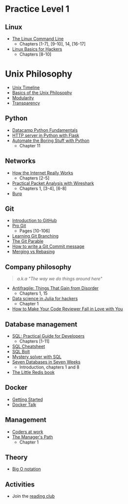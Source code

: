 # Practice Level 1
## Linux
* [The Linux Command Line](https://nostarch.com/tlcl2)
    * Chapters [1-7], [9-10], 14, [16-17]
* [Linux Basics for Hackers](https://nostarch.com/linuxbasicsforhackers)
    * Chapters [8-10]

# Unix Philosophy
* [Unix Timeline](https://upload.wikimedia.org/wikipedia/commons/c/cd/Unix_timeline.en.svg)
* [Basics of the Unix Philosophy](http://www.catb.org/~esr/writings/taoup/html/ch01s06.html)
* [Modularity](http://www.catb.org/~esr/writings/taoup/html/modularitychapter.html)
* [Transparency](http://www.catb.org/~esr/writings/taoup/html/ch06s02.html)

## Python
* [Datacamp Python Fundamentals](https://www.datacamp.com)
* [HTTP server in Python with Flask](https://medium.com/swlh/flask-framework-basics-python-f9d46f463846)
* [Automate the Boring Stuff with Python](https://nostarch.com/automatestuff2)
    *  Chapter 11

## Networks
* [How the Internet Really Works](https://www.amazon.com/Cats-Guide-Internet-Freedom/dp/1718500297)
    * Chapters [2-5]
* [Practical Packet Analysis with Wireshark](https://nostarch.com/packetanalysis3)
    * Chapters 1, [3-4], [6-8]
* [Burp](https://www.youtube.com/watch?v=G3hpAeoZ4ek) 

## Git
* [Introduction to GitHub](https://lab.github.com/githubtraining/introduction-to-github)
* [Pro Git](https://git-scm.com/book/en/v2)
    * Pages [10-106]
* [Learning Git Branching](https://learngitbranching.js.org)
* [The Git Parable](https://tom.preston-werner.com/2009/05/19/the-git-parable.html)
* [How to write a Git Commit message](https://chris.beams.io/posts/git-commit/)
* [Merging vs Rebasing](https://www.atlassian.com/git/tutorials/merging-vs-rebasing)

## Company philosophy
> *a.k.a "The way we do things around here"*
* [Antifragile: Things That Gain from Disorder](https://www.amazon.com/Antifragile-Things-That-Disorder-Incerto/dp/0812979680)
    * Chapters 1, 15
* [Data science in Julia for hackers](https://datasciencejuliahackers.com)
    * Chapter 1
* [How to Make Your Code Reviewer Fall in Love with You](https://mtlynch.io/code-review-love/) 

## Database management

* [SQL: Practical Guide for Developers](https://www.amazon.com/SQL-Practical-Guide-Developers-Guides/dp/0122205316)
    * Chapters [1-11]
* [SQL Cheatsheet](https://hackmd.io/POclvM30TbCT2IpB81a6bg)
* [SQL Bolt](https://sqlbolt.com/)
* [Mystery solver with SQL](https://mystery.knightlab.com/ )
* [Seven Databases in Seven Weeks](https://www.amazon.com/Seven-Databases-Weeks-Modern-Movement/dp/1934356921)
    * Introduction, chapters 1 and 8
* [The Little Redis book](https://openmymind.net/2012/1/23/The-Little-Redis-Book/)

## Docker
* [Getting Started](https://www.youtube.com/watch?time_continue=30&v=iqqDU2crIEQ&feature=emb_logo)
* [Docker Talk](https://drive.google.com/file/d/1hPlXivcCRm5uPR8sn0P3lhnQ0eQqdPrV/view)

## Management
* [Coders at work](https://www.amazon.com/Coders-Work-Reflections-Craft-Programming/dp/1430219483)
* [The Manager's Path](https://www.amazon.com/Managers-Path-Leaders-Navigating-Growth/dp/1491973897/ref=sr_1_1?dchild=1&keywords=the+managers+path&qid=1625162711&s=books&sr=1-1)
    * Chapter 1

## Theory
* [Big O notation](https://www.youtube.com/watch?v=gCzOhZ_LUps)

## Activities
* Join the [reading club](https://lambdaclass.com/lambda_employee_handbook/reading_club.html)

